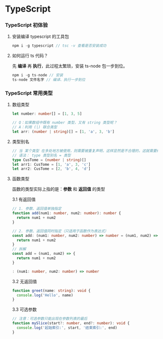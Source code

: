 # TypeScript

### TypeScript 初体验

1. 安装编译 typescript 的工具包
   ```typescript
   npm i -g typescript // tsc -v 查看是否安装成功
   ```
2. 如何运行 ts 代码？

    先 **编译** 再 **执行**，此过程太繁琐，安装 ts-node 包一步到位。
    ```typescript
    npm i -g ts-node // 安装
    ts-node 文件名字 // 编译、执行一步到位
    ```
### TypeScript 常用类型

1. 数组类型
    ```typescript
    let number: number[] = [1, 3, 5]

    // Q：如果数组中既有 number 类型，又有 string 类型呢？
    // A：利用 (|) 联合类型
    let arr: (number | string)[] = [1, 'a', 3, 'b']
    ```

2. 类型别名

    ```typescript
    // 当 某个类型 在多处地方被使用，则需要被重复声明，这样显然是不合理的，这就需要给此类型起一个别名
    // 语法： type 类型别名 = 类型
    type CusTome = (number | string)[]
    let arr1: CusTome = [1, 'a', 3, 'c']
    let arr2: CusTome = [2, 'b', 4, 'd']
    ```

3. 函数类型
    
    函数的类型实际上指的是：**参数** 和 **返回值** 的类型
    
    3.1 有返回值

    ```typescript
    // 1. 参数、返回值单独指定
    function add(num1: number, num2: number): number {
      return num1 + num2
    }

    // 2. 参数、返回值同时指定（只适用于函数作为表达式）
    const add: (num1: number, num2: number) => number = (num1, num2) => {
      return num1 + num2
    }
    // 拆解
    const add = (num1, num2) => {
      return num1 + num2
    }

    : (num1: number, num2: number) => number
    ```
    3.2 无返回值

    ```typescript
    function greet(name: string): void {
      console.log('Hello', name)
    }
    ```
    3.3 可选参数
    ```typescript
    // 注意：可选参数只能出现在参数列表的最后
    function mySlice(start?: number, end?: number): void {
      console.log('起始索引:', start, '结束索引:', end)
    }
    ```